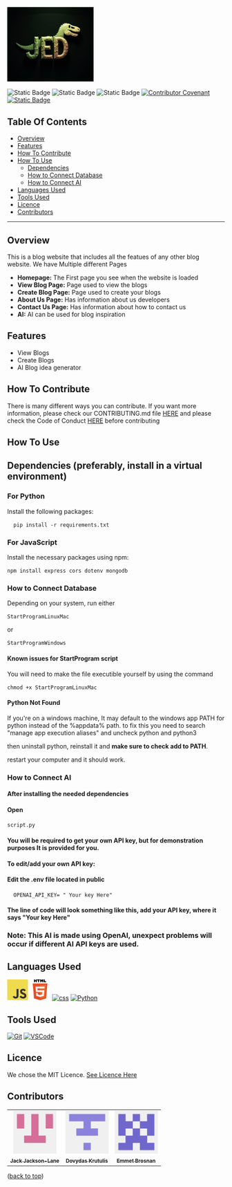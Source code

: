<img src="/profile_images/logo.png" width="200px;" alt="logo">


![Static Badge](https://img.shields.io/badge/3-3?label=Contributors&color=Green) 
![Static Badge](https://img.shields.io/badge/3-3?label=Issues&color=red)
![Static Badge](https://img.shields.io/badge/1-1?label=Version&color=blue)
[![Contributor Covenant](https://img.shields.io/badge/Contributor%20Covenant-2.1-4baaaa.svg)](CODE_OF_CONDUCT.md)
[![Static Badge](https://img.shields.io/badge/MIT-MIT?label=Licence&color=orange)](LICENSE)


## Table Of Contents
- [Overview](#overview)
- [Features](#features)
- [How To Contribute](#how-to-contribute)
- [How To Use](#how-to-use)
  - [Dependencies](#dependencies-preferably-install-in-a-virtual-environment)
  - [How to Connect Database](#how-to-connect-database)
  - [How to Connect AI](#how-to-connect-ai)
- [Languages Used](#languages-used)
- [Tools Used](#tools-used)
- [Licence](#licence)
- [Contributors](#contributors)




---

## Overview

This is a blog website that includes all the featues of any other blog website.
We have Multiple different Pages
  - <b>Homepage:</b>   The First page you see when the website is loaded
  - <b>View Blog Page:</b>   Page used to view the blogs
  - <b>Create Blog Page:</b>   Page used to create your blogs
  - <b>About Us Page:</b>   Has information about us developers
  - <b>Contact Us Page:</b>   Has information about how to contact us
  - <b>AI:</b>   AI can be used for blog inspiration

## Features

- View Blogs
- Create Blogs
- AI Blog idea generator

## How To Contribute
There is many different ways you can contribute. If you want more information, please check our CONTRIBUTING.md file <a href="https://github.com/Incognito10011/OSP_Group_Project_2025/blob/main/CONTRIBUTING.md">HERE</a> and please check the Code of Conduct <a href="https://github.com/Incognito10011/OSP_Group_Project_2025/blob/main/CODE_OF_CONDUCT.md">HERE</a> before contributing

## How To Use
## Dependencies (preferably, install in a virtual environment)
  ### For Python
  Install the following packages:
  
      pip install -r requirements.txt
  ### For JavaScript
  Install the necessary packages using npm:

    npm install express cors dotenv mongodb

  ### How to Connect Database

  Depending on your system, run either
  
    StartProgramLinuxMac
    
or

    StartProgramWindows

#### Known issues for StartProgram script

You will need to make the file executible yourself by using the command

    chmod +x StartProgramLinuxMac

#### Python Not Found

If you're on a windows machine, It may default to the windows app PATH for python instead of the %appdata% path.
to fix this you need to search "manage app execution aliases" and uncheck python and python3

then uninstall python, reinstall it and **make sure to check add to PATH**.

restart your computer and it should work.

  ### How to Connect AI
  #### After installing the needed dependencies
  #### Open

    script.py

  #### You will be required to get your own API key, but for demonstration purposes It is provided for you.
  #### To edit/add your own API key:
  #### Edit the .env file located in public
      OPENAI_API_KEY= " Your key Here"
  #### The line of code will look something like this, add your API key, where it says "Your key Here"
  ### Note: This AI is made using OpenAI, unexpect problems will occur if different AI API keys are used.
      
    


## Languages Used
[<img src="https://raw.githubusercontent.com/github/explore/80688e429a7d4ef2fca1e82350fe8e3517d3494d/topics/javascript/javascript.png" alt="Javascript" width="48">](https://developer.mozilla.org/en-US/docs/Web/JavaScript)
[<img src="https://raw.githubusercontent.com/github/explore/80688e429a7d4ef2fca1e82350fe8e3517d3494d/topics/html/html.png" alt="Typescript" width="48">](https://developer.mozilla.org/en-US/docs/Web/HTML)
[<img src="https://upload.wikimedia.org/wikipedia/commons/thumb/d/d5/CSS3_logo_and_wordmark.svg/1200px-CSS3_logo_and_wordmark.svg.png" alt="css" width="35">](https://www.w3.org/Style/CSS/Overview.en.html)
[<img src="https://upload.wikimedia.org/wikipedia/commons/thumb/c/c3/Python-logo-notext.svg/768px-Python-logo-notext.svg.png" alt="Python" width="48">](https://docs.python.org/3/)


## Tools Used
[<img src="https://raw.githubusercontent.com/Delta456/Delta456/master/img/git.png" alt="Git" width="48">](https://git-scm.com/) 
[<img src="https://upload.wikimedia.org/wikipedia/commons/9/9a/Visual_Studio_Code_1.35_icon.svg" alt="VSCode" width="48">](https://code.visualstudio.com/)


## Licence
We chose the MIT Licence. <a href="https://github.com/Incognito10011/OSP_Group_Project_2025/blob/main/LICENSE">See Licence Here</a>

## Contributors

<table>
  <tr>
    <td align="center">
      <a href="https://github.com/JJLane13">
        <img src="/profile_images/j.png" width="100px;" alt="Jack Jackson-Lane"/><br />
        <sub><b>Jack Jackson-Lane</b></sub>
      </a>
    </td>
    <td align="center">
      <a href="https://github.com/Incognito10011">
        <img src="/profile_images/d.png" width="100px;" alt="Dovydas Krutulis"/><br />
        <sub><b>Dovydas Krutulis</b></sub>
      </a>
    </td>
    <td align="center">
      <a href="https://github.com/usingthisforschool">
        <img src="/profile_images/e.png" width="100px;" alt="Emmet Brosnan"/><br />
        <sub><b>Emmet Brosnan</b></sub>
      </a>
    </td>
  </tr>
</table>


<p>(<a href="#top">back to top</a>)</p>



